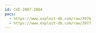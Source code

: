 ```yaml
---
id: CVE-2007-2884
pocs:
  - https://www.exploit-db.com/raw/3976
  - https://www.exploit-db.com/raw/3977
---
```

